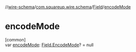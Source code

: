 //[wire-schema](../../../index.md)/[com.squareup.wire.schema](../index.md)/[Field](index.md)/[encodeMode](encode-mode.md)

# encodeMode

[common]\
var [encodeMode](encode-mode.md): [Field.EncodeMode](-encode-mode/index.md)? = null
